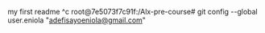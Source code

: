 my first readme
^c
root@7e5073f7c91f:/Alx-pre-course# git config --global user.eniola "adefisayoeniola@gmail.com"
